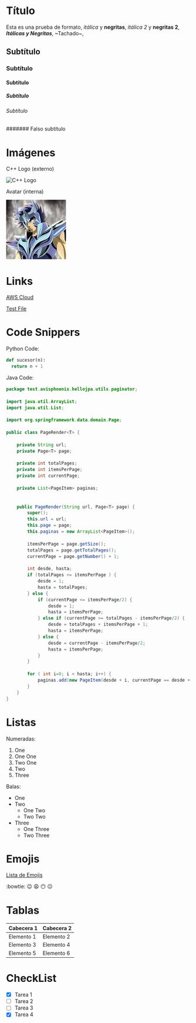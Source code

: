 # Título

Esta es una prueba de formato, *itálica* y **negritas**, _itálica 2_ y __negritas 2__, __*Itálicas y Negritas*__, ~Tachado~, 

## Subtítulo

### Subtítulo

#### Subtítulo

##### Subtítulo

###### Subtítulo

####### Falso subtítulo

# Imágenes

C++ Logo (externo)

![C++ Logo](https://upload.wikimedia.org/wikipedia/commons/1/18/ISO_C%2B%2B_Logo.svg)

Avatar (interna)

![Phoenix](/ikkiplata.jpg)

# Links

[AWS Cloud](https://aws.amazon.com/es/)

[Test File](/HelloWorld.txt)

# Code Snippers

Python Code:

``` python
def sucesor(n):
  return n + 1
```

Java Code:

``` java
package test.avisphoenix.hellojpa.utils.paginator;

import java.util.ArrayList;
import java.util.List;

import org.springframework.data.domain.Page;

public class PageRender<T> {
	
	private String url;
	private Page<T> page;
	
	private int totalPages;
	private int itemsPerPage;
	private int currentPage;
	
	private List<PageItem> paginas;
	
	
	public PageRender(String url, Page<T> page) {
		super();
		this.url = url;
		this.page = page;
		this.paginas = new ArrayList<PageItem>();
		
		itemsPerPage = page.getSize();
		totalPages = page.getTotalPages();
		currentPage = page.getNumber() + 1;
		
		int desde, hasta;
		if (totalPages <= itemsPerPage ) {
			desde = 1;
			hasta = totalPages;
		} else {
			if (currentPage <= itemsPerPage/2) { 
				desde = 1;
				hasta = itemsPerPage;
			} else if (currentPage >= totalPages - itemsPerPage/2) {
				desde = totalPages + itemsPerPage + 1;
				hasta = itemsPerPage;
			} else {
				desde = currentPage - itemsPerPage/2;
				hasta = itemsPerPage;
			}
		}
		
		for ( int i=0; i < hasta; i++) {
			paginas.add(new PageItem(desde + i, currentPage == desde + i));
		}
	}
}
```

# Listas

Numeradas:

1. One
  1. One One
  2. Two One
2. Two
3. Three

Balas:

* One
* Two
  * One Two
  * Two Two
* Three
  - One Three
  - Two Three
  
# Emojis

[Lista de Emojis](https://www.webfx.com/tools/emoji-cheat-sheet/)


:bowtie: :wink: :weary: :no_mouth: :neutral_face:

# Tablas

Cabecera 1 | Cabecera 2
---------- | ----------
Elemento 1 | Elemento 2
Elemento 3 | Elemento 4
Elemento 5 | Elemento 6

# CheckList

-[x] Tarea 1
-[ ] Tarea 2
-[ ] Tarea 3
-[x] Tarea 4
